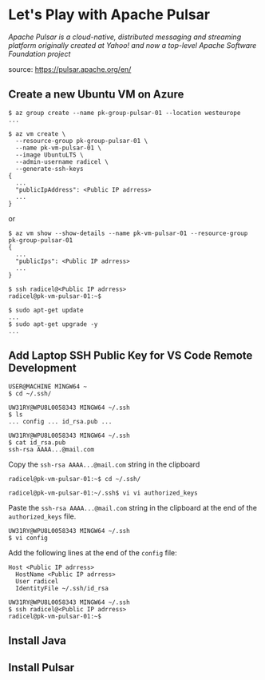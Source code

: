 # Let's Play with Apache Pulsar

_Apache Pulsar is a cloud-native, distributed messaging and streaming platform originally created at Yahoo! and now a top-level Apache Software Foundation project_

source: <https://pulsar.apache.org/en/>

## Create a new Ubuntu VM on Azure

```text
$ az group create --name pk-group-pulsar-01 --location westeurope
...
```

```text
$ az vm create \
  --resource-group pk-group-pulsar-01 \
  --name pk-vm-pulsar-01 \
  --image UbuntuLTS \
  --admin-username radicel \
  --generate-ssh-keys
{
  ...
  "publicIpAddress": <Public IP adrress>
  ...
}
```

or

```text
$ az vm show --show-details --name pk-vm-pulsar-01 --resource-group pk-group-pulsar-01
{
  ...
  "publicIps": <Public IP adrress>
  ...
}
```

```text
$ ssh radicel@<Public IP adrress>
radicel@pk-vm-pulsar-01:~$
```

```text
$ sudo apt-get update
...
$ sudo apt-get upgrade -y
...
```

## Add Laptop SSH Public Key for VS Code Remote Development

```text
USER@MACHINE MINGW64 ~
$ cd ~/.ssh/

UW31RY@WPU8L0058343 MINGW64 ~/.ssh
$ ls
... config ... id_rsa.pub ...

UW31RY@WPU8L0058343 MINGW64 ~/.ssh
$ cat id_rsa.pub
ssh-rsa AAAA...@mail.com
```

Copy the `ssh-rsa AAAA...@mail.com` string in the clipboard

```text
radicel@pk-vm-pulsar-01:~$ cd ~/.ssh/

radicel@pk-vm-pulsar-01:~/.ssh$ vi vi authorized_keys
```

Paste the `ssh-rsa AAAA...@mail.com` string in the clipboard at the end of the `authorized_keys` file.

```text
UW31RY@WPU8L0058343 MINGW64 ~/.ssh
$ vi config
```

Add the following lines at the end of the `config` file:

```text
Host <Public IP adrress>
  HostName <Public IP adrress>
  User radicel
  IdentityFile ~/.ssh/id_rsa
```

```text
UW31RY@WPU8L0058343 MINGW64 ~/.ssh
$ ssh radicel@<Public IP adrress>
radicel@pk-vm-pulsar-01:~$
```

## Install Java

## Install Pulsar
